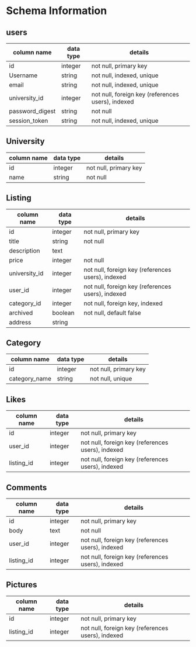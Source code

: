 # Schema Information

## users
column name     | data type | details
----------------|-----------|-----------------------
id              | integer   | not null, primary key
Username        | string    | not null, indexed, unique
email           | string    | not null, indexed, unique
university_id   | integer   | not null, foreign key (references users), indexed
password_digest | string    | not null
session_token   | string    | not null, indexed, unique


## University
column name | data type | details
------------|-----------|-----------------------
id          | integer   | not null, primary key
name        | string    | not null


## Listing
column name  | data type | details
-------------|-----------|-----------------------
id           | integer   | not null, primary key
title        | string    | not null
description  | text      |
price        | integer   | not null
university_id| integer   | not null, foreign key (references users), indexed
user_id      | integer   | not null, foreign key (references users), indexed
category_id  | integer   | not null, foreign key, indexed
archived     | boolean   | not null, default false
address      | string    |


## Category
column name  | data type | details
-------------|-----------|-----------------------
id           | integer   | not null, primary key
category_name| string    | not null, unique


## Likes
column name | data type | details
------------|-----------|-----------------------
id          | integer   | not null, primary key
user_id     | integer   | not null, foreign key (references users), indexed
listing_id  | integer   | not null, foreign key (references users), indexed


## Comments
column name | data type | details
------------|-----------|-----------------------
id          | integer   | not null, primary key
body        | text      | not null
user_id     | integer   | not null, foreign key (references users), indexed
listing_id  | integer   | not null, foreign key (references users), indexed


## Pictures
column name | data type | details
------------|-----------|-----------------------
id          | integer   | not null, primary key
listing_id  | integer   | not null, foreign key (references users), indexed
